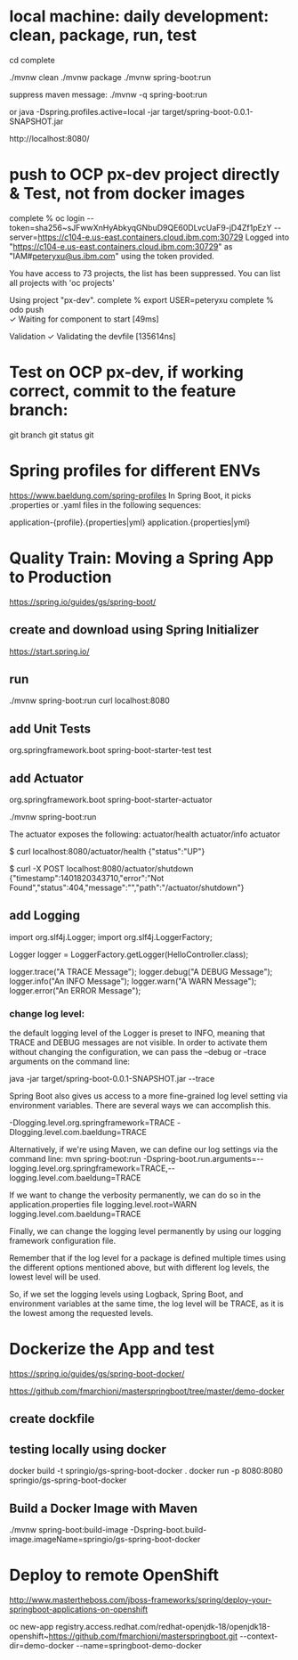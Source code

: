 # local machine: daily development: clean, package, run, test
cd complete

./mvnw clean
./mvnw package 
./mvnw spring-boot:run

suppress maven message:
./mvnw -q spring-boot:run

or
java -Dspring.profiles.active=local -jar target/spring-boot-0.0.1-SNAPSHOT.jar

http://localhost:8080/

# push to OCP px-dev project directly & Test, not from docker images

complete % oc login --token=sha256~sJFwwXnHyAbkyqGNbuD9QE60DLvcUaF9-jD4Zf1pEzY --server=https://c104-e.us-east.containers.cloud.ibm.com:30729
Logged into "https://c104-e.us-east.containers.cloud.ibm.com:30729" as "IAM#peteryxu@us.ibm.com" using the token provided.

You have access to 73 projects, the list has been suppressed. You can list all projects with 'oc projects'

Using project "px-dev".
complete % export USER=peteryxu
complete % odo push            
 ✓  Waiting for component to start [49ms]

Validation
 ✓  Validating the devfile [135614ns]

# Test on OCP px-dev,  if working correct, commit to the feature branch:
git branch
git status
git 
# Spring profiles for different ENVs
https://www.baeldung.com/spring-profiles
In Spring Boot, it picks .properties or .yaml files in the following sequences:

application-{profile}.{properties|yml}
application.{properties|yml}

# Quality Train: Moving a Spring App to Production
https://spring.io/guides/gs/spring-boot/


##  create and download using Spring Initializer
https://start.spring.io/

## run
./mvnw spring-boot:run
curl localhost:8080

## add Unit Tests

<dependency>
	<groupId>org.springframework.boot</groupId>
	<artifactId>spring-boot-starter-test</artifactId>
	<scope>test</scope>
</dependency>


## add Actuator

<dependency>
	<groupId>org.springframework.boot</groupId>
	<artifactId>spring-boot-starter-actuator</artifactId>
</dependency>


./mvnw spring-boot:run

The actuator exposes the following:
    actuator/health
    actuator/info
    actuator

$ curl localhost:8080/actuator/health
{"status":"UP"}

$ curl -X POST localhost:8080/actuator/shutdown
{"timestamp":1401820343710,"error":"Not Found","status":404,"message":"","path":"/actuator/shutdown"}

## add Logging
import org.slf4j.Logger;
import org.slf4j.LoggerFactory;

Logger logger = LoggerFactory.getLogger(HelloController.class);

logger.trace("A TRACE Message");
logger.debug("A DEBUG Message");
logger.info("An INFO Message");
logger.warn("A WARN Message");
logger.error("An ERROR Message");

### change log level: 
the default logging level of the Logger is preset to INFO, meaning that TRACE and DEBUG messages are not visible. In order to activate them without changing the configuration, we can pass the –debug or –trace arguments on the command line:

java -jar target/spring-boot-0.0.1-SNAPSHOT.jar --trace

Spring Boot also gives us access to a more fine-grained log level setting via environment variables. There are several ways we can accomplish this.

-Dlogging.level.org.springframework=TRACE 
-Dlogging.level.com.baeldung=TRACE

Alternatively, if we're using Maven, we can define our log settings via the command line:
mvn spring-boot:run 
  -Dspring-boot.run.arguments=--logging.level.org.springframework=TRACE,--logging.level.com.baeldung=TRACE

If we want to change the verbosity permanently, we can do so in the application.properties file
logging.level.root=WARN
logging.level.com.baeldung=TRACE

Finally, we can change the logging level permanently by using our logging framework configuration file.
<logger name="org.springframework" level="INFO" />
<logger name="com.baeldung" level="INFO" />

Remember that if the log level for a package is defined multiple times using the different options mentioned above, but with different log levels, the lowest level will be used.

So, if we set the logging levels using Logback, Spring Boot, and environment variables at the same time, the log level will be TRACE, as it is the lowest among the requested levels.



# Dockerize the App and test
https://spring.io/guides/gs/spring-boot-docker/

https://github.com/fmarchioni/masterspringboot/tree/master/demo-docker

## create dockfile

## testing locally using docker

docker build -t springio/gs-spring-boot-docker .
docker run -p 8080:8080 springio/gs-spring-boot-docker

## Build a Docker Image with Maven
./mvnw spring-boot:build-image -Dspring-boot.build-image.imageName=springio/gs-spring-boot-docker


# Deploy to remote OpenShift 

http://www.mastertheboss.com/jboss-frameworks/spring/deploy-your-springboot-applications-on-openshift

oc new-app registry.access.redhat.com/redhat-openjdk-18/openjdk18-openshift~https://github.com/fmarchioni/masterspringboot.git --context-dir=demo-docker --name=springboot-demo-docker


